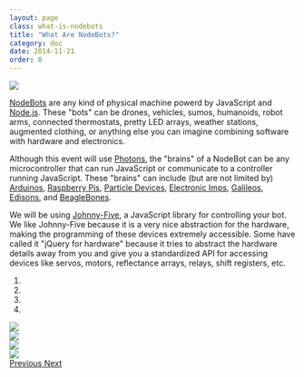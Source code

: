 ```yaml
---
layout: page
class: what-is-nodebots
title: "What Are NodeBots?"
category: doc
date: 2014-11-21
order: 0
---
```


<img class="logo intro-logo" src="{{ site.baseurl }}/assets/nodebots.png" />

[NodeBots](http://nodebots.io) are any kind of physical machine powerd by JavaScript and [Node.js](http://nodejs.org).  These "bots" can be drones, vehicles, sumos, humanoids, robot arms, connected thermostats, pretty LED arrays, weather stations, augmented clothing, or anything else you can imagine combining software with hardware and electronics.

Although this event will use [Photons](https://www.particle.io/prototype#photon), the "brains" of a NodeBot can be any microcontroller that can run JavaScript or communicate to a controller running JavaScript.  These "brains" can include (but are not limited by) [Arduinos](http://arduino.cc), [Raspberry Pis](http://www.raspberrypi.org), [Particle Devices](https://www.particle.io/), [Electronic Imps](https://electricimp.com/), [Galileos](http://www.intel.com/content/www/us/en/do-it-yourself/galileo-maker-quark-board.html), [Edisons](http://www.intel.com/content/www/us/en/do-it-yourself/edison.html), and [BeagleBones](http://beagleboard.org/black).

We will be using [Johnny-Five](https://github.com/rwaldron/johnny-five), a JavaScript library for controlling your bot.  We like Johnny-Five because it is a very nice abstraction for the hardware, making the programming of these devices extremely accessible.  Some have called it "jQuery for hardware" because it tries to abstract the hardware details away from you and give you a standardized API for accessing devices like servos, motors, reflectance arrays, relays, shift registers, etc.

<div id="carousel-example-generic" class="carousel slide col-md-8 col-md-offset-2" data-ride="carousel">
  <!-- Indicators -->
  <ol class="carousel-indicators">
    <li data-target="#carousel-example-generic" data-slide-to="0" class="active"></li>
    <li data-target="#carousel-example-generic" data-slide-to="1"></li>
    <li data-target="#carousel-example-generic" data-slide-to="2"></li>
    <li data-target="#carousel-example-generic" data-slide-to="3"></li>
  </ol>

  <!-- Wrapper for slides -->
  <div class="carousel-inner" role="listbox">
    <div class="item active">
      <img src="/assets/hacking.jpeg" />
    </div>
    <div class="item">
      <img src="/assets/soccer.jpeg" />
    </div>
    <div class="item">
      <img src="/assets/alf.jpeg" />
    </div>
    <div class="item">
      <img src="/assets/pinky.jpeg" />
    </div>
  </div>

  <!-- Controls -->
  <a class="left carousel-control" href="#carousel-example-generic" role="button" data-slide="prev">
    <span class="glyphicon glyphicon-chevron-left" aria-hidden="true"></span>
    <span class="sr-only">Previous</span>
  </a>
  <a class="right carousel-control" href="#carousel-example-generic" role="button" data-slide="next">
    <span class="glyphicon glyphicon-chevron-right" aria-hidden="true"></span>
    <span class="sr-only">Next</span>
  </a>
</div>
